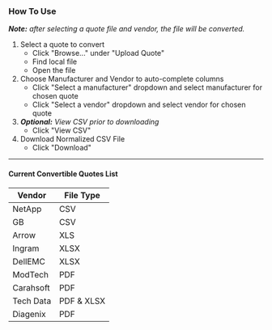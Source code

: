 ### How To Use

_**Note:** after selecting a quote file and vendor, the file will be converted._

1.  Select a quote to convert
    * Click "Browse..." under "Upload Quote"
    * Find local file
    * Open the file
2.  Choose Manufacturer and Vendor to auto-complete columns
    * Click "Select a manufacturer" dropdown and select manufacturer for chosen quote
    * Click "Select a vendor" dropdown and select vendor for chosen quote
3.  _**Optional:** View CSV prior to downloading_
    * Click "View CSV"
4.  Download Normalized CSV File
    * Click "Download"

________________________________________________________________________________

#### Current Convertible Quotes List
Vendor | File Type
------ | -----------
NetApp | CSV
GB     | CSV
Arrow  | XLS
Ingram | XLSX
DellEMC | XLSX
ModTech| PDF
Carahsoft | PDF
Tech Data | PDF & XLSX
Diagenix | PDF

